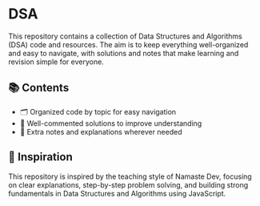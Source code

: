 # DSA
This repository contains a collection of Data Structures and Algorithms (DSA) code and resources. The aim is to keep everything well-organized and easy to navigate, with solutions and notes that make learning and revision simple for everyone.

## 📚 Contents

- 🗂️ Organized code by topic for easy navigation  
- 💬 Well-commented solutions to improve understanding  
- 📝 Extra notes and explanations wherever needed

## 🌟 Inspiration

This repository is inspired by the teaching style of Namaste Dev, focusing on clear explanations, step-by-step problem solving, and building strong fundamentals in Data Structures and Algorithms using JavaScript.
